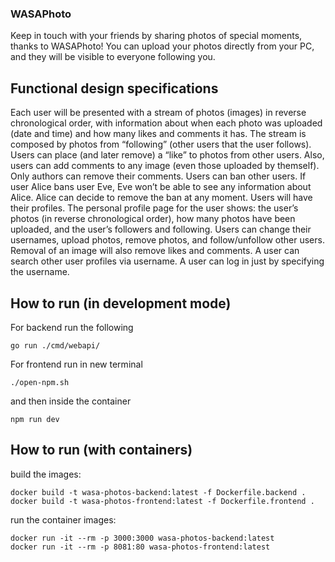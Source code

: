 ### WASAPhoto

Keep in touch with your friends by sharing photos of special moments, thanks to WASAPhoto! You can
upload your photos directly from your PC, and they will be visible to everyone following you.

## Functional design specifications

Each user will be presented with a stream of photos (images) in reverse chronological order, with
information about when each photo was uploaded (date and time) and how many likes and comments
it has. The stream is composed by photos from “following” (other users that the user follows). Users
can place (and later remove) a “like” to photos from other users. Also, users can add comments to any
image (even those uploaded by themself). Only authors can remove their comments.
Users can ban other users. If user Alice bans user Eve, Eve won’t be able to see any information about
Alice. Alice can decide to remove the ban at any moment.
Users will have their profiles. The personal profile page for the user shows: the user’s photos (in reverse
chronological order), how many photos have been uploaded, and the user’s followers and following.
Users can change their usernames, upload photos, remove photos, and follow/unfollow other users.
Removal of an image will also remove likes and comments.
A user can search other user profiles via username.
A user can log in just by specifying the username. 

## How to run  (in development mode)

For backend run the following
~~~
go run ./cmd/webapi/
~~~

For frontend run in new terminal
~~~
./open-npm.sh
~~~
and then inside the container
~~~
npm run dev
~~~

## How to run (with containers)

build the images:
~~~
docker build -t wasa-photos-backend:latest -f Dockerfile.backend .
docker build -t wasa-photos-frontend:latest -f Dockerfile.frontend .
~~~

run the container images:
~~~
docker run -it --rm -p 3000:3000 wasa-photos-backend:latest
docker run -it --rm -p 8081:80 wasa-photos-frontend:latest
~~~